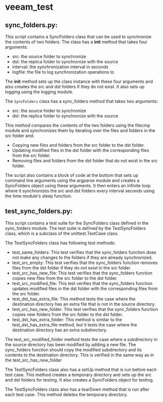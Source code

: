 # veeam_test
## sync_folders.py:

This script contains a SyncFolders class that can be used to synchronize the contents of two folders. The class has a __init__ method that takes four arguments:

* src: the source folder to synchronize
* dst: the replica folder to synchronize with the source
* interval: the synchronization interval in seconds
* logfile: the file to log synchronization operations to

The __init__ method sets up the class instance with these four arguments and also creates the src and dst folders if they do not exist. It also sets up logging using the logging module.

The ``SyncFolders`` class has a sync_folders method that takes two arguments:

* src: the source folder to synchronize
* dst: the replica folder to synchronize with the source

This method compares the contents of the two folders using the filecmp module and synchronizes them by iterating over the files and folders in the src folder and:

* Copying new files and folders from the src folder to the dst folder.
* Updating modified files in the dst folder with the corresponding files from the src folder.
* Removing files and folders from the dst folder that do not exist in the src folder.

The script also contains a block of code at the bottom that sets up command line arguments using the argparse module and creates a SyncFolders object using these arguments. It then enters an infinite loop where it synchronizes the src and dst folders every interval seconds using the time module's sleep function.


## test_sync_folders.py:

This script contains a test suite for the SyncFolders class defined in the sync_folders module. The test suite is defined by the TestSyncFolders class, which is a subclass of the unittest.TestCase class.

The TestSyncFolders class has following test methods:

* test_same_folders: This test verifies that the sync_folders function does not make any changes to the folders if they are already synchronized.
* test_src_empty: This test verifies that the sync_folders function removes files from the dst folder if they do not exist in the src folder.
* test_src_has_new_file: This test verifies that the sync_folders function copies new files from the src folder to the dst folder.
* test_src_modified_file: This test verifies that the sync_folders function updates modified files in the dst folder with the corresponding files from the src folder.
* test_dst_has_extra_file: This method tests the case where the destination directory has an extra file that is not in the source directory.
* test_src_has_new_folder: This test verifies that the sync_folders function copies new folders from the src folder to the dst folder.
* test_dst_has_extra_folder: This method is similar to the test_dst_has_extra_file method, but it tests the case where the destination directory has an extra subdirectory.

The test_src_modified_folder method tests the case where a subdirectory in the source directory has been modified by adding a new file. The sync_folders function should copy the modified subdirectory and its contents to the destination directory. This is verified in the same way as in the test_src_has_new_folder

The TestSyncFolders class also has a setUp method that is run before each test case. This method creates a temporary directory and sets up the src and dst folders for testing. It also creates a SyncFolders object for testing.

The TestSyncFolders class also has a tearDown method that is run after each test case. This method deletes the temporary directory.
